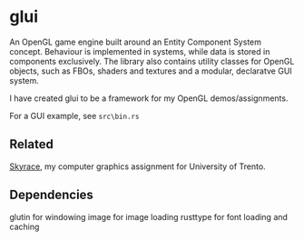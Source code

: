 # glui
An OpenGL game engine built around an Entity Component System concept. Behaviour is implemented in systems, while data is stored in components exclusively.
The library also contains utility classes for OpenGL objects, such as FBOs, shaders and textures and a modular, declaratve GUI system.

I have created glui to be a framework for my OpenGL demos/assignments.

For a GUI example, see `src\bin.rs`

## Related
[Skyrace](https://github.com/frontier789/skyrace), my computer graphics assignment for University of Trento.

## Dependencies
glutin for windowing
image for image loading
rusttype for font loading and caching
